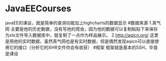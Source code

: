 # JavaEECourses
javaEE的课设，就是简单的查询功能加上highcharts的数据显示
#数据来源
1.真气网 主要是他的历史数据，没有写他的爬虫，因为他的数据可以复制粘贴下来保存为xls文件导入数据库中，就复制了一点作为样品展示。
2.http://aqicn.org/  这里是用他的实时数据，虽然真气网也是有实时数据，但是偶然发现aqicn可以直接使用它的接口（分析它的XHR文件你会有收获）
#框架
框架就是基本的SSH，毕竟是课设
